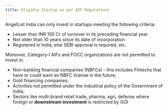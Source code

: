 ```yaml
---
title: Eligible Startup as per AIF Regulations
---
```




AngelList India can only invest in startups meeting the following criteria:

- Lesser than INR 100 Cr of turnover in its preceding financial year
- Not older than 10 years since its date of incorporation
- Registered in India, else SEBI approval is required, etc.

Moreover, Category-I AIFs and FOCC organizations are not permitted to invest in:

- Non-banking financial companies (NBFCs) - this includes Fintechs that have or could want an NBFC license in the future;
- Gold financing companies;
- Activities not permitted under the industrial policy of the Government of India;
- Sectors like multi-brand retail trade, pharma, agri, defense where foreign or **downstream investment** is restricted by GOI
